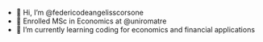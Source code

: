 - 👋 Hi, I’m @federicodeangelisscorsone
- 👀 Enrolled MSc in Economics at @uniromatre
- 🌱 I’m currently learning coding for economics and financial applications


